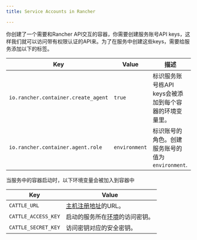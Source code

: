 ```yaml
---
title: Service Accounts in Rancher

---
```



你创建了一个需要和Rancher API交互的容器，你需要创建服务账号API keys，这样我们就可以访问带有权限认证的API来。为了在服务中创建这些keys，需要给服务添加以下的标签。

Key | Value |描述
----|-----|---
`io.rancher.container.create_agent` | `true` | 标识服务账号栋API keys会被添加到每个容器的环境变量里。
`io.rancher.container.agent.role` | `environment` | 标识账号的角色。创建服务账号的值为`environment`.

当服务中的容器启动时，以下环境变量会被加入到容器中

Key| Value
---|---
`CATTLE_URL` | [主机注册地址]({{site.baseurl}}/rancher/{{page.version}}/{{page.lang}}/configuration/settings/#主机注册)的URL。
`CATTLE_ACCESS_KEY` | 启动的服务所在[环境]({{site.baseurl}}/rancher/{{page.version}}/{{page.lang}}/environments/)的访问密钥。
`CATTLE_SECRET_KEY` | 访问密钥对应的安全密钥。
